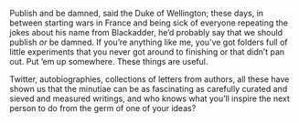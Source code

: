 

Publish and be damned, said the Duke of Wellington; these days, in between starting wars in France and being
sick of everyone repeating the jokes about his name from Blackadder, he’d probably say that we should
publish *or* be damned. If you’re anything like me, you’ve got folders full of little experiments
that you never got around to finishing or that didn’t pan out. Put ’em up somewhere. These things
are useful.

Twitter, autobiographies, collections of letters from authors, all these have shown us that the minutiae can
be as fascinating as carefully curated and sieved and measured writings, and who knows what you’ll
inspire the next person to do from the germ of one of your ideas?